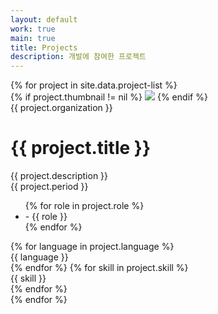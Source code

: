 ```yaml
---
layout: default
work: true
main: true
title: Projects
description: 개발에 참여한 프로젝트
---
```


<div class="project">
    {% for project in site.data.project-list %}
        <div class="project-info transition">
            {% if project.thumbnail != nil %}
                <img class="project-img" src="{{ project.thumbnail }}" />
            {% endif %}
            <div class="project-organization">{{ project.organization }}</div>
            <div><h1 class="project-title">{{ project.title }}</h1></div>
            <div class="project-description">{{ project.description }}</div>
            <div class="project-date">{{ project.period }}</div>
            <ul class="project-role">
                {% for role in project.role %}
                    <li>- {{ role }}</li>
                {% endfor %}
            </ul>
            <span class="project-language radius">
                {% for language in project.language %}
                    <div>{{ language }}</div>
                {% endfor %}
            </span>
            <span class="project-skill radius">
                {% for skill in project.skill %}
                    <div>{{ skill }}</div>
                {% endfor %}
            </span>
        </div>
    {% endfor %}
</div>